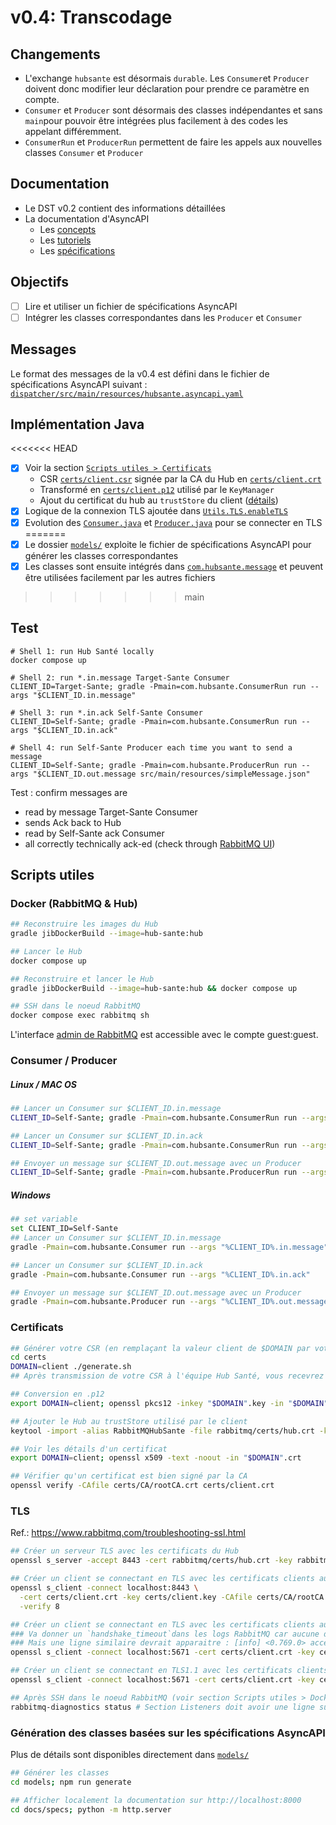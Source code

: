 # v0.4: Transcodage

## Changements
- L'exchange `hubsante` est désormais `durable`. Les `Consumer`et `Producer` doivent donc modifier leur déclaration pour prendre ce paramètre en compte.
- `Consumer` et `Producer` sont désormais des classes indépendantes et sans `main`pour pouvoir être intégrées plus facilement à des codes les appelant différemment.
- `ConsumerRun` et `ProducerRun` permettent de faire les appels aux nouvelles classes `Consumer` et `Producer` 

## Documentation
- Le DST v0.2 contient des informations détaillées
- La documentation d'AsyncAPI
  - Les [concepts](https://www.asyncapi.com/docs/concepts)
  - Les [tutoriels](https://www.asyncapi.com/docs/tutorials)
  - Les [spécifications](https://www.asyncapi.com/docs/reference/specification/v2.5.0)

## Objectifs
- [ ] Lire et utiliser un fichier de spécifications AsyncAPI
- [ ] Intégrer les classes correspondantes dans les `Producer` et `Consumer`

## Messages
Le format des messages de la v0.4 est défini dans le fichier de spécifications AsyncAPI suivant : [`dispatcher/src/main/resources/hubsante.asyncapi.yaml`](../dispatcher/src/main/resources/hubsante.asyncapi.yaml)

## Implémentation Java
<<<<<<< HEAD
- [x] Voir la section [`Scripts utiles > Certificats`](#certificats)
  - CSR [`certs/client.csr`](../certs/client.csr) signée par la CA du Hub en [`certs/client.crt`](../certs/client.crt)
  - Transformé en [`certs/client.p12`](../certs/client.p12) utilisé par le `KeyManager`
  - Ajout du certificat du hub au `trustStore` du client ([détails](../certs/addToKeystore.md))
- [x] Logique de la connexion TLS ajoutée dans [`Utils.TLS.enableTLS`](../client/src/main/java/com/hubsante/Utils.java)
- [x] Evolution des [`Consumer.java`](../client/src/main/java/com/hubsante/Consumer.java) et [`Producer.java`](../client/src/main/java/com/hubsante/Producer.java) pour se connecter en TLS
=======
- [x] Le dossier [`models/`](../models) exploite le fichier de spécifications AsyncAPI pour générer les classes correspondantes
- [x] Les classes sont ensuite intégrés dans [`com.hubsante.message`](../src/main/java/com/hubsante/message) et peuvent être utilisées facilement par les autres fichiers
>>>>>>> main

## Test
```
# Shell 1: run Hub Santé locally
docker compose up

# Shell 2: run *.in.message Target-Sante Consumer
CLIENT_ID=Target-Sante; gradle -Pmain=com.hubsante.ConsumerRun run --args "$CLIENT_ID.in.message"

# Shell 3: run *.in.ack Self-Sante Consumer
CLIENT_ID=Self-Sante; gradle -Pmain=com.hubsante.ConsumerRun run --args "$CLIENT_ID.in.ack"

# Shell 4: run Self-Sante Producer each time you want to send a message
CLIENT_ID=Self-Sante; gradle -Pmain=com.hubsante.ProducerRun run --args "$CLIENT_ID.out.message src/main/resources/simpleMessage.json"
```
Test : confirm messages are 
- read by message Target-Sante Consumer
- sends Ack back to Hub
- read by Self-Sante ack Consumer 
- all correctly technically ack-ed (check through [RabbitMQ UI](http://localhost:15672)) 

## Scripts utiles
### Docker (RabbitMQ & Hub)
```bash
## Reconstruire les images du Hub
gradle jibDockerBuild --image=hub-sante:hub

## Lancer le Hub
docker compose up

## Reconstruire et lancer le Hub
gradle jibDockerBuild --image=hub-sante:hub && docker compose up

## SSH dans le noeud RabbitMQ
docker compose exec rabbitmq sh 
```
L'interface [admin de RabbitMQ](http://localhost:15672) est accessible avec le compte guest:guest.

### Consumer / Producer
##### Linux / MAC OS
```bash
## Lancer un Consumer sur $CLIENT_ID.in.message
CLIENT_ID=Self-Sante; gradle -Pmain=com.hubsante.ConsumerRun run --args "$CLIENT_ID.in.message"

## Lancer un Consumer sur $CLIENT_ID.in.ack
CLIENT_ID=Self-Sante; gradle -Pmain=com.hubsante.ConsumerRun run --args "$CLIENT_ID.in.ack"

## Envoyer un message sur $CLIENT_ID.out.message avec un Producer
CLIENT_ID=Self-Sante; gradle -Pmain=com.hubsante.ProducerRun run --args "$CLIENT_ID.out.message src/main/resources/simpleMessage.json"
```

##### Windows
```bash
## set variable
set CLIENT_ID=Self-Sante
## Lancer un Consumer sur $CLIENT_ID.in.message
gradle -Pmain=com.hubsante.Consumer run --args "%CLIENT_ID%.in.message"

## Lancer un Consumer sur $CLIENT_ID.in.ack
gradle -Pmain=com.hubsante.Consumer run --args "%CLIENT_ID%.in.ack"

## Envoyer un message sur $CLIENT_ID.out.message avec un Producer
gradle -Pmain=com.hubsante.Producer run --args "%CLIENT_ID%.out.message {'to': '%CLIENT_ID%', 'senderId': '%CLIENT_ID%', 'distributionId': '%CLIENT_ID%_messageId123', 'content': 'test'}"
```

### Certificats
```bash
## Générer votre CSR (en remplaçant la valeur client de $DOMAIN par votre identifiant client) 
cd certs
DOMAIN=client ./generate.sh
## Après transmission de votre CSR à l'équipe Hub Santé, vous recevrez un certificat signé par l'AC (en .crt)

## Conversion en .p12
export DOMAIN=client; openssl pkcs12 -inkey "$DOMAIN".key -in "$DOMAIN".crt -export -out "$DOMAIN".p12

## Ajouter le Hub au trustStore utilisé par le client
keytool -import -alias RabbitMQHubSante -file rabbitmq/certs/hub.crt -keystore certs/trustStore

## Voir les détails d'un certificat
export DOMAIN=client; openssl x509 -text -noout -in "$DOMAIN".crt

## Vérifier qu'un certificat est bien signé par la CA
openssl verify -CAfile certs/CA/rootCA.crt certs/client.crt
```

### TLS
Ref.: https://www.rabbitmq.com/troubleshooting-ssl.html
```bash
## Créer un serveur TLS avec les certificats du Hub
openssl s_server -accept 8443 -cert rabbitmq/certs/hub.crt -key rabbitmq/certs/hub.key -CAfile rabbitmq/certs/rootCA.crt

## Créer un client se connectant en TLS avec les certificats clients au serveur TLS
openssl s_client -connect localhost:8443 \
  -cert certs/client.crt -key certs/client.key -CAfile certs/CA/rootCA.crt \
  -verify 8

## Créer un client se connectant en TLS avec les certificats clients au RabbitMQ
### Va donner un `handshake_timeout`dans les logs RabbitMQ car aucune donnée n'est transmise
### Mais une ligne similaire devrait apparaitre : [info] <0.769.0> accepting AMQP connection <0.769.0>
openssl s_client -connect localhost:5671 -cert certs/client.crt -key certs/client.key -CAfile certs/CA/rootCA.crt

## Créer un client se connectant en TLS1.1 avec les certificats clients au RabbitMQ -> retourne une `alert protocol version`
openssl s_client -connect localhost:5671 -cert certs/client.crt -key certs/client.key -CAfile certs/CA/rootCA.crt -tls1.1 

## Après SSH dans le noeud RabbitMQ (voir section Scripts utiles > Docker), voir les `listeners` actifs
rabbitmq-diagnostics status # Section Listeners doit avoir une ligne sur le port 5671
```

### Génération des classes basées sur les spécifications AsyncAPI
Plus de détails sont disponibles directement dans [`models/`](../models/README.md)
```bash
## Générer les classes
cd models; npm run generate

## Afficher localement la documentation sur http://localhost:8000
cd docs/specs; python -m http.server 
```
